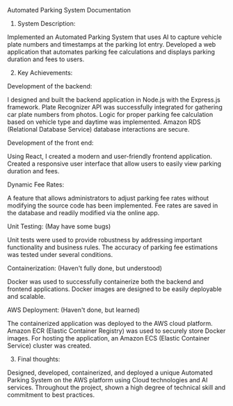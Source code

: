 Automated Parking System Documentation

1. System Description:

Implemented an Automated Parking System that uses AI to capture vehicle plate numbers and timestamps at the parking lot entry.
Developed a web application that automates parking fee calculations and displays parking duration and fees to users.

2. Key Achievements:

Development of the backend:

I designed and built the backend application in Node.js with the Express.js framework.
Plate Recognizer API was successfully integrated for gathering car plate numbers from photos.
Logic for proper parking fee calculation based on vehicle type and daytime was implemented.
Amazon RDS (Relational Database Service) database interactions are secure.

Development of the front end:

Using React, I created a modern and user-friendly frontend application.
Created a responsive user interface that allow users to easily view parking duration and fees.

Dynamic Fee Rates:

A feature that allows administrators to adjust parking fee rates without modifying the source code has been implemented.
Fee rates are saved in the database and readily modified via the online app.

Unit Testing: (May have some bugs)

Unit tests were used to provide robustness by addressing important functionality and business rules.
The accuracy of parking fee estimations was tested under several conditions.

Containerization: (Haven't fully done, but understood)

Docker was used to successfully containerize both the backend and frontend applications.
Docker images are designed to be easily deployable and scalable.

AWS Deployment: (Haven't done, but learned)

The containerized application was deployed to the AWS cloud platform.
Amazon ECR (Elastic Container Registry) was used to securely store Docker images.
For hosting the application, an Amazon ECS (Elastic Container Service) cluster was created.

3. Final thoughts:

Designed, developed, containerized, and deployed a unique Automated Parking System on the AWS platform using Cloud technologies and AI services.
Throughout the project, shown a high degree of technical skill and commitment to best practices.